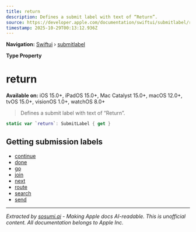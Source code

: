 ```yaml
---
title: return
description: Defines a submit label with text of “Return”.
source: https://developer.apple.com/documentation/swiftui/submitlabel/return
timestamp: 2025-10-29T00:13:12.936Z
---
```


**Navigation:** [Swiftui](/documentation/swiftui) › [submitlabel](/documentation/swiftui/submitlabel)

**Type Property**

# return

**Available on:** iOS 15.0+, iPadOS 15.0+, Mac Catalyst 15.0+, macOS 12.0+, tvOS 15.0+, visionOS 1.0+, watchOS 8.0+

> Defines a submit label with text of “Return”.

```swift
static var `return`: SubmitLabel { get }
```

## Getting submission labels

- [continue](/documentation/swiftui/submitlabel/continue)
- [done](/documentation/swiftui/submitlabel/done)
- [go](/documentation/swiftui/submitlabel/go)
- [join](/documentation/swiftui/submitlabel/join)
- [next](/documentation/swiftui/submitlabel/next)
- [route](/documentation/swiftui/submitlabel/route)
- [search](/documentation/swiftui/submitlabel/search)
- [send](/documentation/swiftui/submitlabel/send)

---

*Extracted by [sosumi.ai](https://sosumi.ai) - Making Apple docs AI-readable.*
*This is unofficial content. All documentation belongs to Apple Inc.*
